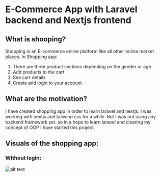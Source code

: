 # E-Commerce App with Laravel backend and Nextjs frontend
## What is shooping?
<p> Shopping is an E-commerce online platform like all other online market places. In Shopping app:</p>
<ol>
<li>There are three product sections depending on the gender or age</li>
<li>Add products to the cart</li>
<li>See cart details</li>
<li>Create and login to your account</li>
</ol>

## What are the motivation?
<P>I have created shopping app in order to learn laravel and nextjs. I was working with nextjs and tailwind css for a while. But I was not using any backend framework yet. so in a hope to learn laravel and clearing my concept of OOP I have started this project.</P>

## Visuals of the shopping app:

### Without login:
![alt text](https://github.com/zorojuro75/shopping/blob/main/Images/image.jpg?raw=true)
